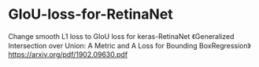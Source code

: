# GIoU-loss-for-RetinaNet
Change smooth L1 loss to GIoU loss for keras-RetinaNet
《Generalized Intersection over Union: A Metric and A Loss for Bounding BoxRegression》 https://arxiv.org/pdf/1902.09630.pdf
